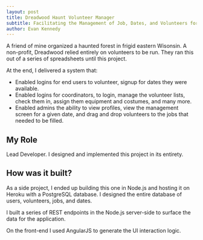 ```yaml
---
layout: post
title: Dreadwood Haunt Volunteer Manager
subtitle: Facilitating the Management of Job, Dates, and Volunteers for a Local Haunted Forest Attraction
author: Evan Kennedy
---
```


A friend of mine organized a haunted forest in frigid eastern Wisonsin. A non-profit, Dreadwood relied entirely on volunteers to be run. They ran this out of a series of spreadsheets until this project.

At the end, I delivered a system that:

- Enabled logins for end users to volunteer, signup for dates they were available.
- Enabled logins for coordinators, to login, manage the volunteer lists, check them in, assign them equipment and costumes, and many more.
- Enabled admins the ability to view profiles, view the management screen for a given date, and drag and drop volunteers to the jobs that needed to be filled.

## My Role

Lead Developer. I designed and implemented this project in its entirety.

## How was it built?

As a side project, I ended up building this one in Node.js and hosting it on Heroku with a PostgreSQL database. I designed the entire database of users, volunteers, jobs, and dates. 

I built a series of REST endpoints in the Node.js server-side to surface the data for the application. 

On the front-end I used AngularJS to generate the UI interaction logic.